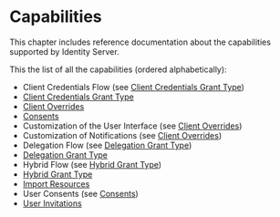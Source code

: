 # Capabilities

This chapter includes reference documentation about the capabilities supported by Identity Server.

This the list of all the capabilities (ordered alphabetically):

- Client Credentials Flow (see [Client Credentials Grant Type](./client-credentials-grant.md))
- [Client Credentials Grant Type](./client-credentials-grant.md)
- [Client Overrides](./client-overrides.md)
- [Consents](./consents.md)
- Customization of the User Interface (see [Client Overrides](./client-overrides.md))
- Customization of Notifications (see [Client Overrides](./client-overrides.md))
- Delegation Flow (see [Delegation Grant Type](./delegation-grant.md))
- [Delegation Grant Type](./delegation-grant.md)
- Hybrid Flow (see [Hybrid Grant Type](./hybrid-grant.md))
- [Hybrid Grant Type](./hybrid-grant.md)
- [Import Resources](./import.md)
- User Consents (see [Consents](./consents.md))
- [User Invitations](./user-invitations.md)